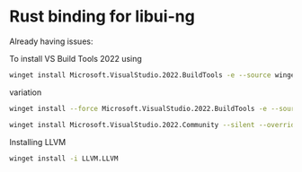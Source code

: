 # Rust binding for libui-ng

Already having issues: 

To install VS Build Tools 2022 using

```sh
winget install Microsoft.VisualStudio.2022.BuildTools -e --source winget --silent --override "--wait --quiet --add ProductLang En-us --add Microsoft.VisualStudio.Workload.VCTools --includeRecommended"
```

variation

```sh
winget install --force Microsoft.VisualStudio.2022.BuildTools -e --source winget --override "--wait --add ProductLang En-us --add Microsoft.VisualStudio.Workload.VCTools --includeRecommended"
```

```sh
winget install Microsoft.VisualStudio.2022.Community --silent --override "--wait --quiet --add ProductLang En-us --add Microsoft.VisualStudio.Workload.NativeDesktop --includeRecommended"
```

Installing LLVM

```sh
winget install -i LLVM.LLVM
```
